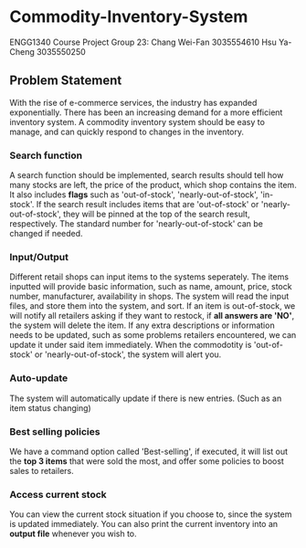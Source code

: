 # Commodity-Inventory-System
ENGG1340 Course Project
Group 23:
Chang Wei-Fan 3035554610
Hsu Ya-Cheng  3035550250
## Problem Statement
With the rise of e-commerce services, the industry has expanded exponentially. There has been an increasing demand for a more efficient inventory system. 
A commodity inventory system should be easy to manage, and can quickly respond to changes in the inventory. 
### Search function
A search function should be implemented, search results should tell how many stocks are left, the price of the product, which shop contains the item. It also includes **flags** such as 'out-of-stock', 'nearly-out-of-stock', 'in-stock'. If the search result includes items that are 'out-of-stock' or 'nearly-out-of-stock', they will be pinned at the top of the search result, respectively. The standard number for 'nearly-out-of-stock' can be changed if needed.
### Input/Output
Different retail shops can input items to the systems seperately. 
The items inputted will provide basic information, such as name, amount, price, stock number, manufacturer, availability in shops. 
The system will read the input files, and store them into the system, and sort.
If an item is out-of-stock, we will notify all retailers asking if they want to restock, if **all answers are 'NO'**, the system will delete the item.
If any extra descriptions or information needs to be updated, such as some problems retailers encountered, we can update it under said item immediately.
When the commodotity is 'out-of-stock' or 'nearly-out-of-stock', the system will alert you.
### Auto-update
The system will automatically update if there is new entries. (Such as an item status changing)
### Best selling policies
We have a command option called 'Best-selling', if executed, it will list out the **top 3 items** that were sold the most, and offer some policies to boost sales to retailers.
### Access current stock
You can view the current stock situation if you choose to, since the system is updated immediately.
You can also print the current inventory into an **output file** whenever you wish to.
